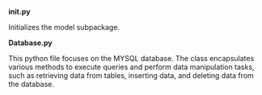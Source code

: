 **__init__.py**

Initializes the model subpackage.

**Database.py**

This python file focuses on the MYSQL database. 
The class encapsulates various methods to execute queries and perform data manipulation tasks, such as retrieving data from tables, inserting data, and deleting data from the database.

